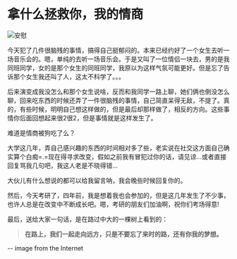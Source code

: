 拿什么拯救你，我的情商
======================
![安慰](http://farm3.staticflickr.com/2834/11737680053_b2a69e4f5f_o.png)

今天犯了几件很脑残的事情，搞得自己挺郁闷的。本来已经约好了一个女生去听一场音乐会的。嗯，单纯的去听一场音乐会。于是又叫了一位情侣一块去，男的是我同班同学，女的是那个女生的同班同学，我原以为这样气氛可能更好。但是忘了告诉那个女生我还叫了人，这太不科学了。。。

后来演变成我没怎么和那个女生说啥，反而和我同学一路上聊，她们俩也倒没怎么聊，回来吃东西的时候还弄了一件很脑残的事情，自己简直呆得无敌，不提了。真的，有些时候，明明自己想这样做的，但是最后却那样做了，相反的方向。这些事情你后面回想起来很2很2，但是事情就是这样发生了。

难道是情商被狗吃了么？

大学这几年，弄自己感兴趣的东西的时间相对多了些，老实说在社交这方面自己确实算个白痴=.=现在得寻求改变，假如之前我有冒犯过你的话，请见谅...或者直接回复骂我几句吧，我这人老是不晓得错...

大伙儿有什么想说的都可以给我留言呐，我会晚些时候回复你的。


然后，今天考研了，四年前，我是想着我也会参加的，但是这几年发生了不少事，也许人总是在改变中不断成长吧。嗯，考研的朋友们加油啊，祝你们考场得意!

最后，送给大家一句话，是在路过中大的一棵树上看到的：

> **在路上，我们一起走向远方，只是不要忘了来时的路，还有你我的梦想。**

--
image from the Internet

